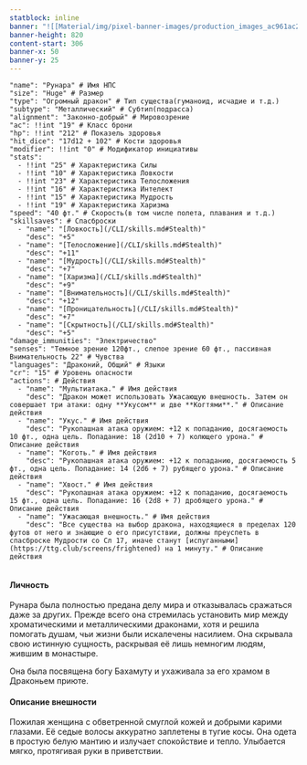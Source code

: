 ```yaml
---
statblock: inline
banner: "![[Material/img/pixel-banner-images/production_images_ac961ac2-2863-4a43-af05-9c9274af12cf.png]]"
banner-height: 820
content-start: 306
banner-x: 50
banner-y: 25
---
```

```statblock
"name": "Рунара" # Имя НПС
"size": "Huge" # Размер
"type": "Огромный дракон" # Тип существа(гуманоид, исчадие и т.д.)
"subtype": "Металлический" # Субтип(подрасса)
"alignment": "Законно-добрый" # Мировозрение
"ac": !!int "19" # Класс брони
"hp": !!int "212" # Показель здоровья
"hit_dice": "17d12 + 102" # Кости здоровья
"modifier": !!int "0" # Модификатор инициативы
"stats":
  - !!int "25" # Характеристика Силы
  - !!int "10" # Характеристика Ловкости
  - !!int "23" # Характеристика Телосложения
  - !!int "16" # Характеристика Интелект
  - !!int "15" # Характеристика Мудрость
  - !!int "19" # Характеристика Харизма
"speed": "40 фт." # Скорость(в том числе полета, плавания и т.д.)
"skillsaves": # Спасброски
  - "name": "[Ловкость](/CLI/skills.md#Stealth)"
    "desc": "+5"
  - "name": "[Телосложение](/CLI/skills.md#Stealth)"
    "desc": "+11"
  - "name": "[Мудрость](/CLI/skills.md#Stealth)"
    "desc": "+7"
  - "name": "[Харизма](/CLI/skills.md#Stealth)"
    "desc": "+9"
  - "name": "[Внимательность](/CLI/skills.md#Stealth)"
    "desc": "+12"
  - "name": "[Проницательность](/CLI/skills.md#Stealth)"
    "desc": "+7"
  - "name": "[Скрытность](/CLI/skills.md#Stealth)"
    "desc": "+5"
"damage_immunities": "Электричество"
"senses": "Темное зрение 120фт., слепое зрение 60 фт., пассивная Внимательность 22" # Чувства
"languages": "Драконий, Общий" # Языки
"cr": "15" # Уровень опасности
"actions": # Действия
  - "name": "Мультиатака." # Имя действия
    "desc": "Дракон может использовать Ужасающую внешность. Затем он совершает три атаки: одну **Укусом** и две **Когтями**." # Описание действия
  - "name": "Укус." # Имя действия
    "desc": "Рукопашная атака оружием: +12 к попаданию, досягаемость 10 фт., одна цель. Попадание: 18 (2d10 + 7) колющего урона." # Описание действия
  - "name": "Коготь." # Имя действия
    "desc": "Рукопашная атака оружием: +12 к попаданию, досягаемость 5 фт., одна цель. Попадание: 14 (2d6 + 7) рубящего урона." # Описание действия
  - "name": "Хвост." # Имя действия
    "desc": "Рукопашная атака оружием: +12 к попаданию, досягаемость 15 фт., одна цель. Попадание: 16 (2d8 + 7) дробящего урона." # Описание действия
  - "name": "Ужасающая внешность." # Имя действия
    "desc": "Все существа на выбор дракона, находящиеся в пределах 120 футов от него и знающие о его присутствии, должны преуспеть в спасброске Мудрости со Сл 17, иначе станут [испуганными](https://ttg.club/screens/frightened) на 1 минуту." # Описание действия


```

####  Личность
Рунара была полностью предана делу мира и отказывалась сражаться даже за других. Прежде всего она стремилась установить мир между хроматическими и металлическими драконами, хотя и решила помогать душам, чьи жизни были искалечены насилием. Она скрывала свою истинную сущность, раскрывая её лишь немногим людям, жившим в монастыре.

Она была посвящена богу Бахамуту и ухаживала за его храмом в Драконьем приюте.

#### Описание внешности
Пожилая женщина с обветренной смуглой кожей и добрыми карими глазами. Её седые волосы аккуратно заплетены в тугие косы. Она одета в простую белую мантию и излучает спокойствие и тепло. Улыбается мягко, протягивая руки в приветствии.